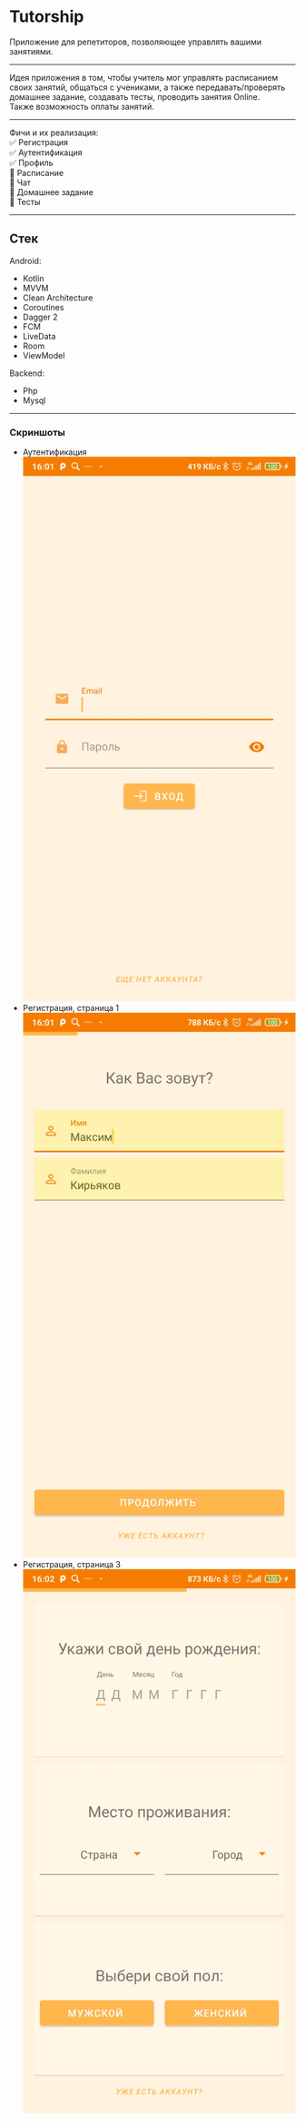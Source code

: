 # Tutorship
Приложение для репетиторов, позволяющее управлять вашими занятиями.
____
Идея приложения в том, чтобы учитель мог управлять расписанием своих занятий, общаться с учениками, а также передавать/проверять домашнее задание, создавать тесты, проводить занятия Online.<br>
Также возможность оплаты занятий. 
____
Фичи и их реализация:    
:white_check_mark: Регистрация    
:white_check_mark: Аутентификация    
:white_check_mark: Профиль    
:black_square_button: Расписание    
:black_square_button: Чат    
:black_square_button: Домашнее задание    
:black_square_button: Тесты    
____
## Стек
Android:
- Kotlin
- MVVM
- Clean Architecture
- Coroutines
- Dagger 2
- FCM
- LiveData
- Room
- ViewModel    
    
Backend:
- Php
- Mysql
____
### Скриншоты
- Аутентификация
![Аутентификация](https://github.com/Prikindel/images/blob/main/tutorship/TutorshipLogin.jpg)
- Регистрация, страница 1
![Регистрация, страница 1](https://github.com/Prikindel/images/blob/main/tutorship/TutorshipRegister1.jpg)
- Регистрация, страница 3
![Регистрация, страница 3](https://github.com/Prikindel/images/blob/main/tutorship/TutorshipRegister3.jpg)
